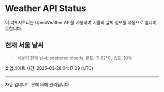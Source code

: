 
# Weather API Status

이 리포지토리는 OpenWeather API를 사용하여 서울의 날씨 정보를 자동으로 업데이트합니다.

## 현재 서울 날씨
> 서울의 현재 날씨: scattered clouds, 온도: 11.62°C, 습도: 10%

⏳ 업데이트 시간: 2025-03-28 04:17:09 (UTC)

---
자동 업데이트 봇에 의해 관리됩니다.
